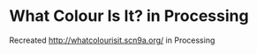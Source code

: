 What Colour Is It? in Processing
============================

Recreated http://whatcolourisit.scn9a.org/ in Processing
